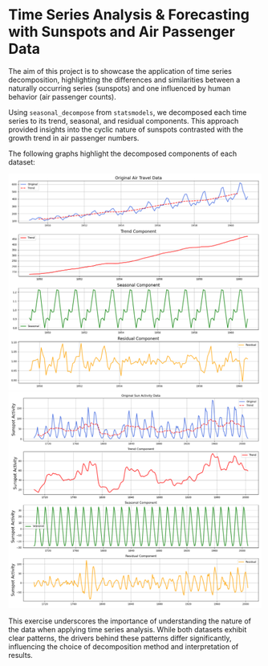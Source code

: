 # Time Series Analysis & Forecasting with Sunspots and Air Passenger Data

The aim of this project is to showcase the application of time series decomposition, highlighting the differences and similarities between a naturally occurring series (sunspots) and one influenced by human behavior (air passenger counts).

Using `seasonal_decompose` from `statsmodels`, we decomposed each time series to its trend, seasonal, and residual components. This approach provided insights into the cyclic nature of sunspots contrasted with the growth trend in air passenger numbers.

The following graphs highlight the decomposed components of each dataset:

![Air Passenger Decomposition](images/air.png)
![Sunspot Decomposition](images/sun.png)

This exercise underscores the importance of understanding the nature of the data when applying time series analysis. While both datasets exhibit clear patterns, the drivers behind these patterns differ significantly, influencing the choice of decomposition method and interpretation of results.



